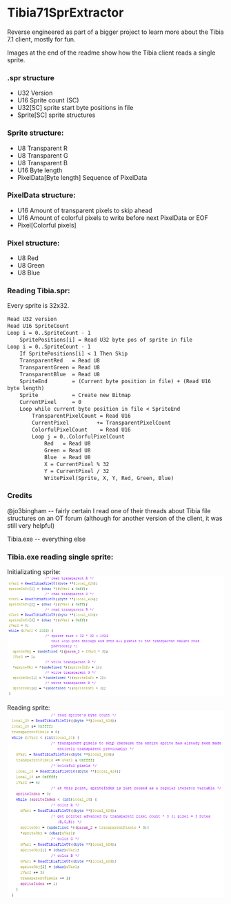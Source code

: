 ﻿# Tibia71SprExtractor
Reverse engineered as part of a bigger project to learn more about the Tibia 7.1 client, mostly for fun.

Images at the end of the readme show how the Tibia client reads a single sprite.

### .spr structure
- U32 Version
- U16 Sprite count (SC)
- U32[SC] sprite start byte positions in file
- Sprite[SC] sprite structures

### Sprite structure:
- U8 Transparent R
- U8 Transparent G
- U8 Transparent B
- U16 Byte length
- PixelData[Byte length] Sequence of PixelData

### PixelData structure:
- U16 Amount of transparent pixels to skip ahead
- U16 Amount of colorful pixels to write before next PixelData or EOF
- Pixel[Colorful pixels]

### Pixel structure:
- U8 Red
- U8 Green
- U8 Blue

### Reading Tibia.spr:
Every sprite is 32x32.

	Read U32 version
	Read U16 SpriteCount
    Loop i = 0..SpriteCount - 1
		SpritePositions[i] = Read U32 byte pos of sprite in file
	Loop i = 0..SpriteCount - 1 
		If SpritePositions[i] < 1 Then Skip
		TransparentRed   = Read U8
		TransparentGreen = Read U8
		TransparentBlue  = Read U8
        SpriteEnd        = (Current byte position in file) + (Read U16 byte length)
		Sprite           = Create new Bitmap
		CurrentPixel     = 0
		Loop while current byte position in file < SpriteEnd
            TransparentPixelCount = Read U16
			CurrentPixel         += TransparentPixelCount
            ColorfulPixelCount    = Read U16
			Loop j = 0..ColorfulPixelCount
				Red   = Read U8
				Green = Read U8
				Blue  = Read U8
				X = CurrentPixel % 32
				Y = CurrentPixel / 32
				WritePixel(Sprite, X, Y, Red, Green, Blue)

### Credits
@jo3bingham -- fairly certain I read one of their threads about Tibia file structures on an OT forum (although for another version of the client, it was still very helpful)

Tibia.exe -- everything else

### Tibia.exe reading single sprite:
Initializating sprite:
![Init sprite](images/explanation.png)

Reading sprite:
![Read sprite](images/explanation2.png)
